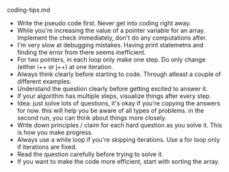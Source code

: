 coding-tips.md

- Write the pseudo code first. Never get into coding right away. 
- While you're increasing the value of a pointer variable for an array. Implement the check immediately, don't do any computations after. 
- I'm very slow at debugging mistakes. Having print statemetns and finding the error from there seems inefficient.
- For two pointers, in each loop only make one step. Do only change (either i++ or j++) at one iteration. 
- Always think clearly before starting to code. Through atleast a couple of different examples.
- Understand the question clearly before getting excited to answer it.
- If your algorithm has multiple steps, visualize things after every step. 
- Idea: just solve lots of questions, it's okay if you're copying the answers for now. this will help you be aware of all types of problems. in the second run, you can think about things more closely.
- Write down principles / claim for each hard question as you solve it. This is how you make progress.
- Always use a while loop if you're skipping iterations. Use a for loop only if iterations are fixed. 
- Read the question carefully before trying to solve it. 
- If you want to make the code more efficient, start with sorting the array. 